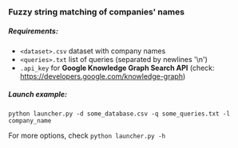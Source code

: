 ### Fuzzy string matching of companies' names

##### Requirements:

- `<dataset>.csv` dataset with company names
- `<queries>.txt` list of queries (separated by newlines '\n')
- `.api_key` for **Google Knowledge Graph Search API** (check: <https://developers.google.com/knowledge-graph>)


##### Launch example:

```
python launcher.py -d some_database.csv -q some_queries.txt -l company_name
```

For more options, check `python launcher.py -h`
